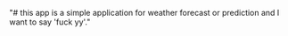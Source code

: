 "# this app is a simple application for weather forecast or prediction and I want to say 'fuck yy'."  
